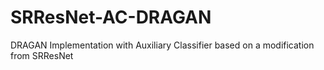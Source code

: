 # SRResNet-AC-DRAGAN
DRAGAN Implementation with Auxiliary Classifier based on a modification from SRResNet
